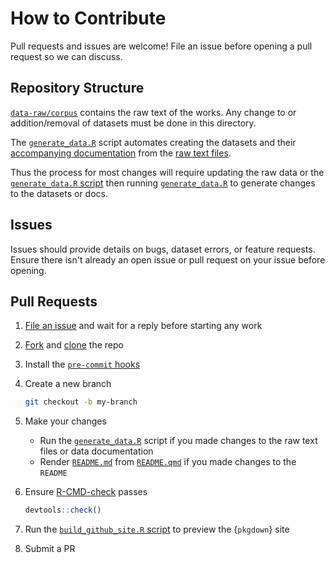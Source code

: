 # How to Contribute
Pull requests and issues are welcome! File an issue before opening a pull request so we can discuss.

## Repository Structure
[`data-raw/corpus`](https://github.com/jrdnbradford/lovecraftr/tree/main/data-raw/corpus/) contains the raw text of the works. Any change to or addition/removal of datasets must be done in this directory.

The [`generate_data.R`](https://github.com/jrdnbradford/lovecraftr/tree/main/data-raw/generate_data.R) script automates creating the datasets and their [accompanying documentation](https://github.com/jrdnbradford/lovecraftr/tree/main/R/data.R) from the [raw text files](https://github.com/jrdnbradford/lovecraftr/tree/main/data-raw/corpus/).

Thus the process for most changes will require updating the raw data or the [`generate_data.R` script](https://github.com/jrdnbradford/lovecraftr/tree/main/data-raw/generate_data.R) then running [`generate_data.R`](https://github.com/jrdnbradford/lovecraftr/tree/main/data-raw/generate_data.R) to generate changes to the datasets or docs.

## Issues
Issues should provide details on bugs, dataset errors, or feature requests. Ensure there isn't already an open issue or pull request on your issue before opening.

## Pull Requests
1. [File an issue](https://docs.github.com/en/issues/tracking-your-work-with-issues/creating-an-issue) and wait for a reply before starting any work

1. [Fork](https://docs.github.com/en/pull-requests/collaborating-with-pull-requests/working-with-forks/fork-a-repo) and [clone](https://docs.github.com/en/repositories/creating-and-managing-repositories/cloning-a-repository) the repo

1. Install the [`pre-commit` hooks](https://pre-commit.com/#install)

1. Create a new branch

    ```bash
    git checkout -b my-branch
    ```

1. Make your changes

    * Run the [`generate_data.R`](https://github.com/jrdnbradford/lovecraftr/tree/main/data-raw/generate_data.R) script if you made changes to the raw text files or data documentation
    * Render [`README.md`](https://github.com/jrdnbradford/lovecraftr/tree/main/README.md) from [`README.qmd`](https://github.com/jrdnbradford/lovecraftr/tree/main/README.qmd) if you made changes to the `README`

1. Ensure [R-CMD-check](https://devtools.r-lib.org/reference/check.html) passes

    ```R
    devtools::check()
    ```

1. Run the [`build_github_site.R` script](https://github.com/jrdnbradford/lovecraftr/tree/main/data-raw/build_github_site.R) to preview the {`pkgdown`} site

1. Submit a PR
